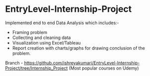 # EntryLevel-Internship-Project

Implemented end to end Data Analysis which includes:-
- Framing problem 
- Collecting and cleaning data 
- Visualization using Excel/Tableau 
- Report creation with charts/graphs for drawing conclusion of the problem.

Branch - https://github.com/ishreyakumari/EntryLevel-Internship-Project/tree/Internship_Project (Most popular courses on Udemy)
